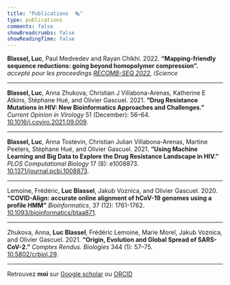```yaml
---
title: "Publications  🗞️"
type: publications
comments: false
showBreadcrumbs: false
showReadingTime: false
---
```


**Blassel, Luc**, Paul Medvedev and Rayan Chikhi. 2022. 
**“Mapping-friendly sequence reductions: going beyond homopolymer compression”.**  
*accepté pour les proceedings [RECOMB-SEQ 2022](https://recomb2022.net/recomb-seq/), iScience*  

---

**Blassel, Luc**, Anna Zhukova, Christian J Villabona-Arenas, Katherine E
Atkins, Stéphane Hué, and Olivier Gascuel. 2021. **“Drug Resistance
Mutations in HIV: New Bioinformatics Approaches and Challenges.”** *Current Opinion in Virology* 51 (December): 56–64.  
[10.1016/j.coviro.2021.09.009](https://doi.org/10.1016/j.coviro.2021.09.009).

---

**Blassel, Luc**, Anna Tostevin, Christian Julian Villabona-Arenas, Martine
Peeters, Stéphane Hué, and Olivier Gascuel. 2021. **“Using Machine
Learning and Big Data to Explore the Drug Resistance Landscape in HIV.”** 
*PLOS Computational Biology* 17 (8): e1008873.  
[10.1371/journal.pcbi.1008873](https://doi.org/10.1371/journal.pcbi.1008873).

---

Lemoine, Frédéric, **Luc Blassel**, Jakub Voznica, and Olivier Gascuel.
2020. **“COVID-Align: accurate online alignment of hCoV-19 genomes using a profile HMM”** 
*Bioinformatics*, 37 (12): 1761-1762.  
[10.1093/bioinformatics/btaa871](https://doi.org/10.1093/bioinformatics/btaa871).

---

Zhukova, Anna, **Luc Blassel**, Frédéric Lemoine, Marie Morel, Jakub
Voznica, and Olivier Gascuel. 2021. **“Origin, Evolution and Global Spread
of SARS-CoV-2.”** *Comptes Rendus. Biologies* 344 (1): 57–75.  
[10.5802/crbiol.29](https://doi.org/10.5802/crbiol.29).

---

Retrouvez **moi** sur [Google scholar](https://scholar.google.fr/citations?user=RYs6rFwAAAAJ&hl=en&oi=ao) ou [ORCID](https://orcid.org/0000-0002-6598-7673)
